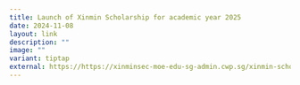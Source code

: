 ```yaml
---
title: Launch of Xinmin Scholarship for academic year 2025
date: 2024-11-08
layout: link
description: ""
image: ""
variant: tiptap
external: https://https://xinminsec-moe-edu-sg-admin.cwp.sg/xinmin-scholarship/
---
```

